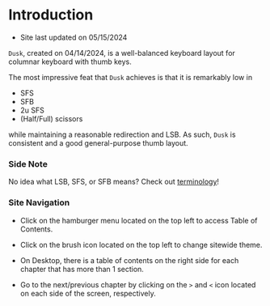 # Introduction

- Site last updated on 05/15/2024

`Dusk`, created on 04/14/2024, is a well-balanced keyboard layout for columnar keyboard with thumb keys.

The most impressive feat that `Dusk` achieves is that it is remarkably low in
- SFS
- SFB
- 2u SFS
- (Half/Full) scissors

while maintaining a reasonable redirection and LSB. As such, `Dusk` is consistent and a good general-purpose thumb layout.

### Side Note
No idea what LSB, SFS, or SFB means? Check out [terminology](chapters/term.md)!

### Site Navigation
- Click on the hamburger menu located on the top left to access Table of Contents.

- Click on the brush icon located on the top left to change sitewide theme.

- On Desktop, there is a table of contents on the right side for each chapter that has more than 1 section.

- Go to the next/previous chapter by clicking on the `>` and `<` icon located on each side of the screen, respectively.
